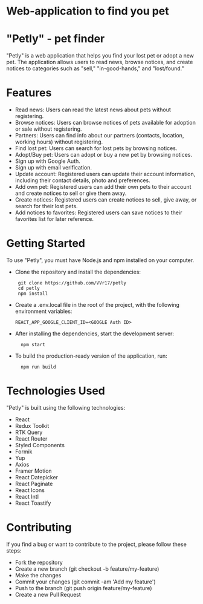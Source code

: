 # Web-application to find you pet

# "Petly" - pet finder
"Petly" is a web application that helps you find your lost pet or adopt a new pet. 
The application allows users to read news, browse notices, and create notices to categories such as "sell," "in-good-hands," and "lost/found."

# Features
  * Read news: Users can read the latest news about pets without registering.
  * Browse notices: Users can browse notices of pets available for adoption or sale without registering.
  * Partners: Users can find info about our partners (contacts, location, working hours) without registering.
  * Find lost pet: Users can search for lost pets by browsing notices.
  * Adopt/Buy pet: Users can adopt or buy a new pet by browsing notices.
  * Sign up with Google Auth.
  * Sign up with email verification.
  * Update account: Registered users can update their account information, including their contact details, photo and preferences.
  * Add own pet: Registered users can add their own pets to their account and create notices to sell or give them away.
  * Create notices: Registered users can create notices to sell, give away, or search for their lost pets.
  * Add notices to favorites: Registered users can save notices to their favorites list for later reference.

# Getting Started
To use "Petly", you must have Node.js and npm installed on your computer. 

   * Clone the repository and install the dependencies:

          git clone https://github.com/VVr17/petly
          cd petly
          npm install
          
  * Сreate a .env.local file in the root of the project, with the following environment variables:
  
        REACT_APP_GOOGLE_CLIENT_ID=<GOOGLE Auth ID>


  * After installing the dependencies, start the development server:
      
          npm start

  * To build the production-ready version of the application, run:
      
          npm run build
      
# Technologies Used
  "Petly" is built using the following technologies:

  * React
  * Redux Toolkit
  * RTK Query
  * React Router
  * Styled Components
  * Formik
  * Yup
  * Axios
  * Framer Motion
  * React Datepicker
  * React Paginate
  * React Icons
  * React Intl
  * React Toastify

# Contributing
If you find a bug or want to contribute to the project, please follow these steps:
    
   * Fork the repository
   * Create a new branch (git checkout -b feature/my-feature)
   * Make the changes
   * Commit your changes (git commit -am 'Add my feature')
   * Push to the branch (git push origin feature/my-feature)
   * Create a new Pull Request

